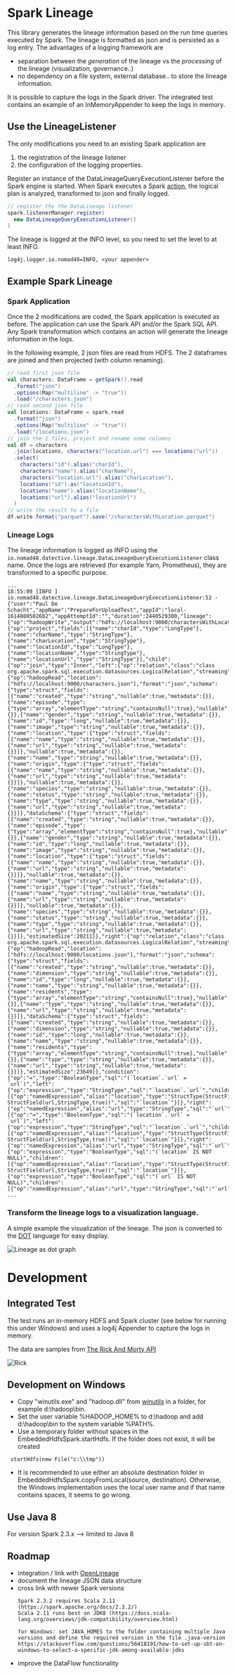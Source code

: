 # Spark Lineage

This library generates the lineage information based on the run time queries executed by Spark. The lineage is formatted as json and is persisted as a log entry. 
The advantages of a logging framework are
* separation between the _generation_ of the lineage vs the _processing_ of the lineage (visualization, governance..) 
* no dependency on a file system, external database.. to store the lineage information.

It is possible to capture the logs in the Spark driver. The integrated test contains an example of an InMemoryAppender to keep the logs in memory.

## Use the LineageListener

The only modifications you need to an existing Spark application are
1. the registration of the lineage listener
2. the configuration of the logging properties.

Register an instance of the DataLineageQueryExecutionListener before the Spark engine is started. When Spark executes a Spark [action](https://spark.apache.org/docs/latest/rdd-programming-guide.html), the logical plan is analyzed, transformed to json and finally logged. 

```scala
// register the the DataLineage listener 
spark.listenerManager.register(
  new DataLineageQueryExecutionListener()
)
```

The lineage is logged at the INFO level, so you need to set the level to at least INFO. 

```properties
log4j.logger.io.nomad48=INFO, <your appender>
```

## Example Spark Lineage

### Spark Application

Once the 2 modifications are coded, the Spark application is executed as before. The application can use the Spark API and/or the Spark SQL API. Any Spark transformation which contains an action will generate the lineage information in the logs. 

In the following example, 2 json files are read from HDFS. The 2 dataframes are joined and then projected (with column renaming). 

```scala
// read first json file
val characters: DataFrame = getSpark().read
  .format("json")
  .options(Map("multiline" -> "true"))
  .load("/characters.json")
// read second json file
val locations: DataFrame = spark.read
  .format("json")
  .options(Map("multiline" -> "true"))
  .load("/locations.json")
// join the 2 files, project and rename some columns
val df = characters
  .join(locations, characters("location.url") === locations("url"))
  .select(
    characters("id").alias("charId"),
    characters("name").alias("charName"),
    characters("location.url").alias("charLocation"),
    locations("id").as("locationId"),
    locations("name").alias("locationName"),
    locations("url").alias("locationUrl")
  )
// write the result to a file
df.write.format("parquet").save("/charactersWithLocation.parquet")
```

### Lineage Logs

The lineage information is logged as INFO using the `io.nomad48.datective.lineage.DataLineageQueryExecutionListener` class name. Once the logs are retrieved (for example Yarn, Prometheus), they are transformed to a specific purpose. 

```log
...
18:55:09 [INFO ] io.nomad48.datective.lineage.DataLineageQueryExecutionListener:52 - {"user":"Paul De Schacht","appName":"PrepareForUploadTest","appId":"local-1614880502682","appAttemptId":"","duration":2440529300,"lineage":{"op":"hadoopWrite","output":"hdfs://localhost:9000/charactersWithLocation.parquet","format":"Parquet","mode":"ErrorIfExists","child":{"op":"project","fields":[{"name":"charId","type":"LongType"},{"name":"charName","type":"StringType"},{"name":"charLocation","type":"StringType"},{"name":"locationId","type":"LongType"},{"name":"locationName","type":"StringType"},{"name":"locationUrl","type":"StringType"}],"child":{"op":"join","type":"Inner","left":{"op":"relation","class":"class org.apache.spark.sql.execution.datasources.LogicalRelation","streaming":false,"catalog":null,"relation":{"op":"hadoopRead","location":["hdfs://localhost:9000/characters.json"],"format":"json","schema":{"type":"struct","fields":[{"name":"created","type":"string","nullable":true,"metadata":{}},{"name":"episode","type":{"type":"array","elementType":"string","containsNull":true},"nullable":true,"metadata":{}},{"name":"gender","type":"string","nullable":true,"metadata":{}},{"name":"id","type":"long","nullable":true,"metadata":{}},{"name":"image","type":"string","nullable":true,"metadata":{}},{"name":"location","type":{"type":"struct","fields":[{"name":"name","type":"string","nullable":true,"metadata":{}},{"name":"url","type":"string","nullable":true,"metadata":{}}]},"nullable":true,"metadata":{}},{"name":"name","type":"string","nullable":true,"metadata":{}},{"name":"origin","type":{"type":"struct","fields":[{"name":"name","type":"string","nullable":true,"metadata":{}},{"name":"url","type":"string","nullable":true,"metadata":{}}]},"nullable":true,"metadata":{}},{"name":"species","type":"string","nullable":true,"metadata":{}},{"name":"status","type":"string","nullable":true,"metadata":{}},{"name":"type","type":"string","nullable":true,"metadata":{}},{"name":"url","type":"string","nullable":true,"metadata":{}}]},"dataSchema":{"type":"struct","fields":[{"name":"created","type":"string","nullable":true,"metadata":{}},{"name":"episode","type":{"type":"array","elementType":"string","containsNull":true},"nullable":true,"metadata":{}},{"name":"gender","type":"string","nullable":true,"metadata":{}},{"name":"id","type":"long","nullable":true,"metadata":{}},{"name":"image","type":"string","nullable":true,"metadata":{}},{"name":"location","type":{"type":"struct","fields":[{"name":"name","type":"string","nullable":true,"metadata":{}},{"name":"url","type":"string","nullable":true,"metadata":{}}]},"nullable":true,"metadata":{}},{"name":"name","type":"string","nullable":true,"metadata":{}},{"name":"origin","type":{"type":"struct","fields":[{"name":"name","type":"string","nullable":true,"metadata":{}},{"name":"url","type":"string","nullable":true,"metadata":{}}]},"nullable":true,"metadata":{}},{"name":"species","type":"string","nullable":true,"metadata":{}},{"name":"status","type":"string","nullable":true,"metadata":{}},{"name":"type","type":"string","nullable":true,"metadata":{}},{"name":"url","type":"string","nullable":true,"metadata":{}}]},"estimatedSize":20211}},"right":{"op":"relation","class":"class org.apache.spark.sql.execution.datasources.LogicalRelation","streaming":false,"catalog":null,"relation":{"op":"hadoopRead","location":["hdfs://localhost:9000/locations.json"],"format":"json","schema":{"type":"struct","fields":[{"name":"created","type":"string","nullable":true,"metadata":{}},{"name":"dimension","type":"string","nullable":true,"metadata":{}},{"name":"id","type":"long","nullable":true,"metadata":{}},{"name":"name","type":"string","nullable":true,"metadata":{}},{"name":"residents","type":{"type":"array","elementType":"string","containsNull":true},"nullable":true,"metadata":{}},{"name":"type","type":"string","nullable":true,"metadata":{}},{"name":"url","type":"string","nullable":true,"metadata":{}}]},"dataSchema":{"type":"struct","fields":[{"name":"created","type":"string","nullable":true,"metadata":{}},{"name":"dimension","type":"string","nullable":true,"metadata":{}},{"name":"id","type":"long","nullable":true,"metadata":{}},{"name":"name","type":"string","nullable":true,"metadata":{}},{"name":"residents","type":{"type":"array","elementType":"string","containsNull":true},"nullable":true,"metadata":{}},{"name":"type","type":"string","nullable":true,"metadata":{}},{"name":"url","type":"string","nullable":true,"metadata":{}}]},"estimatedSize":23649}},"condition":{"op":"=","type":"BooleanType","sql":"(`location`.`url` = `url`)","left":{"op":"expression","type":"StringType","sql":"`location`.`url`","children":[{"op":"namedExpression","alias":"location","type":"StructType(StructField(name,StringType,true), StructField(url,StringType,true))","sql":"`location`"}]},"right":{"op":"namedExpression","alias":"url","type":"StringType","sql":"`url`"}},"constraints":[{"op":"=","type":"BooleanType","sql":"(`location`.`url` = `url`)","left":{"op":"expression","type":"StringType","sql":"`location`.`url`","children":[{"op":"namedExpression","alias":"location","type":"StructType(StructField(name,StringType,true), StructField(url,StringType,true))","sql":"`location`"}]},"right":{"op":"namedExpression","alias":"url","type":"StringType","sql":"`url`"}},{"op":"expression","type":"BooleanType","sql":"(`location` IS NOT NULL)","children":[{"op":"namedExpression","alias":"location","type":"StructType(StructField(name,StringType,true), StructField(url,StringType,true))","sql":"`location`"}]},{"op":"expression","type":"BooleanType","sql":"(`url` IS NOT NULL)","children":[{"op":"namedExpression","alias":"url","type":"StringType","sql":"`url`"}]}]}}}}
...
```

### Transform the lineage logs to a visualization language.

A simple example the visualization of the lineage. The json is converted to the [DOT](https://graphviz.org/doc/info/lang.html) language for easy display. 

![Lineage as dot graph](./lineage.svg)


# Development 

## Integrated Test

The test runs an in-memory HDFS and Spark cluster (see below for running this under Windows) and uses a log4j Appender to capture the logs in memory.

The data are samples from [The Rick And Morty API](https://rickandmortyapi.com/)

![Rick](https://rickandmortyapi.com/api/character/avatar/1.jpeg)

## Development on Windows

* Copy "winutils.exe" and "hadoop.dll" from [winutils](https://github.com/steveloughran/winutils/tree/master/hadoop-2.7.1/bin) in a folder, for example d:\hadoop\bin. 
* Set the user variable %HADOOP_HOME% to d:\hadoop and add d:\hadoop\bin to the system variable %PATH%.
* Use a temporary folder without spaces in the EmbeddedHdfsSpark.startHdfs. If the folder does not exist, it will be created

```code
 startHdfs(new File("c:\\tmp"))
```
* It is recommended to use either an absolute destination folder in EmbeddedHdfsSpark.copyFromLocal(source, destination). Otherwise, the Windows implementation uses the local user name and if that name contains spaces, it seems to go wrong. 

## Use Java 8 

For version Spark 2.3.x --> limited to Java 8

## Roadmap

* integration / link with [OpenLineage](https://github.com/OpenLineage/OpenLineage)
* document the lineage JSON data structure
* cross link with newer Spark versions
  ```text
  Spark 2.3.2 requires Scala 2.11 (https://spark.apache.org/docs/2.3.2/)
  Scala 2.11 runs best on JDK8 (https://docs.scala-lang.org/overviews/jdk-compatibility/overview.html)
  
  for Windows: set JAVA_HOMES to the folder containing multiple Java versions and define the required version in the file .java-version
  https://stackoverflow.com/questions/56418191/how-to-set-up-sbt-on-windows-to-select-a-specific-jdk-among-available-jdks
  ```
* improve the DataFlow functionality

